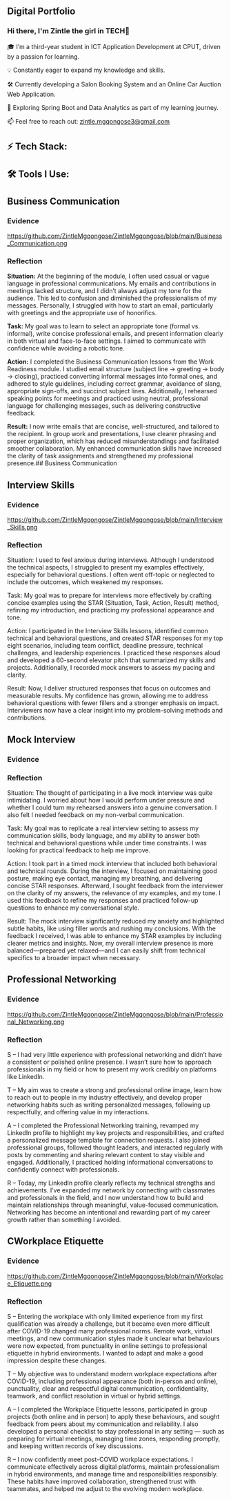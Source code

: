 ## Digital Portfolio
### Hi there, I'm Zintle the girl in TECH👋

🎓 I’m a third-year student in ICT Application Development at CPUT, driven by a passion for learning.

💡 Constantly eager to expand my knowledge and skills.

🛠️ Currently developing a Salon Booking System and an Online Car Auction Web Application.

🌱 Exploring Spring Boot and Data Analytics as part of my learning journey.

📫 Feel free to reach out: zintle.mgqongose3@gmail.com
## 

## ⚡ Tech Stack:



## 🛠️ Tools I Use:




## Business Communication
### Evidence

https://github.com/ZintleMgqongose/ZintleMgqongose/blob/main/Business_Communication.png


### Reflection
**Situation:** At the beginning of the module, I often used casual or vague language in professional communications. My emails and contributions in meetings lacked structure, and I didn’t always adjust my tone for the audience. This led to confusion and diminished the professionalism of my messages. Personally, I struggled with how to start an email, particularly with greetings and the appropriate use of honorifics.

**Task:** My goal was to learn to select an appropriate tone (formal vs. informal), write concise professional emails, and present information clearly in both virtual and face-to-face settings. I aimed to communicate with confidence while avoiding a robotic tone.

**Action:** I completed the Business Communication lessons from the Work Readiness module. I studied email structure (subject line → greeting → body → closing), practiced converting informal messages into formal ones, and adhered to style guidelines, including correct grammar, avoidance of slang, appropriate sign-offs, and succinct subject lines. Additionally, I rehearsed speaking points for meetings and practiced using neutral, professional language for challenging messages, such as delivering constructive feedback.

**Result:** I now write emails that are concise, well-structured, and tailored to the recipient. In group work and presentations, I use clearer phrasing and proper organization, which has reduced misunderstandings and facilitated smoother collaboration. My enhanced communication skills have increased the clarity of task assignments and strengthened my professional presence.## Business Communication

## Interview Skills
### Evidence
https://github.com/ZintleMgqongose/ZintleMgqongose/blob/main/Interview_Skills.png

### Reflection
Situation: I used to feel anxious during interviews. Although I understood the technical aspects, I struggled to present my examples effectively, especially for behavioral questions. I often went off-topic or neglected to include the outcomes, which weakened my responses.

Task: My goal was to prepare for interviews more effectively by crafting concise examples using the STAR (Situation, Task, Action, Result) method, refining my introduction, and practicing my professional appearance and tone.

Action: I participated in the Interview Skills lessons, identified common technical and behavioral questions, and created STAR responses for my top eight scenarios, including team conflict, deadline pressure, technical challenges, and leadership experiences. I practiced these responses aloud and developed a 60-second elevator pitch that summarized my skills and projects. Additionally, I recorded mock answers to assess my pacing and clarity.

Result: Now, I deliver structured responses that focus on outcomes and measurable results. My confidence has grown, allowing me to address behavioral questions with fewer fillers and a stronger emphasis on impact. Interviewers now have a clear insight into my problem-solving methods and contributions.



## Mock Interview
### Evidence



### Reflection
Situation: The thought of participating in a live mock interview was quite intimidating. I worried about how I would perform under pressure and whether I could turn my rehearsed answers into a genuine conversation. I also felt I needed feedback on my non-verbal communication.

Task: My goal was to replicate a real interview setting to assess my communication skills, body language, and my ability to answer both technical and behavioral questions while under time constraints. I was looking for practical feedback to help me improve.

Action: I took part in a timed mock interview that included both behavioral and technical rounds. During the interview, I focused on maintaining good posture, making eye contact, managing my breathing, and delivering concise STAR responses. Afterward, I sought feedback from the interviewer on the clarity of my answers, the relevance of my examples, and my tone. I used this feedback to refine my responses and practiced follow-up questions to enhance my conversational style.

Result: The mock interview significantly reduced my anxiety and highlighted subtle habits, like using filler words and rushing my conclusions. With the feedback I received, I was able to enhance my STAR examples by including clearer metrics and insights. Now, my overall interview presence is more balanced—prepared yet relaxed—and I can easily shift from technical specifics to a broader impact when necessary.



## Professional Networking
### Evidence

https://github.com/ZintleMgqongose/ZintleMgqongose/blob/main/Professional_Networking.png

### Reflection

S – I had very little experience with professional networking and didn’t have a consistent or polished online presence. I wasn’t sure how to approach professionals in my field or how to present my work credibly on platforms like LinkedIn.

T – My aim was to create a strong and professional online image, learn how to reach out to people in my industry effectively, and develop proper networking habits such as writing personalized messages, following up respectfully, and offering value in my interactions.

A – I completed the Professional Networking training, revamped my LinkedIn profile to highlight my key projects and responsibilities, and crafted a personalized message template for connection requests. I also joined professional groups, followed thought leaders, and interacted regularly with posts by commenting and sharing relevant content to stay visible and engaged. Additionally, I practiced holding informational conversations to confidently connect with professionals.

R – Today, my LinkedIn profile clearly reflects my technical strengths and achievements. I’ve expanded my network by connecting with classmates and professionals in the field, and I now understand how to build and maintain relationships through meaningful, value-focused communication. Networking has become an intentional and rewarding part of my career growth rather than something I avoided.



## CWorkplace Etiquette
### Evidence

https://github.com/ZintleMgqongose/ZintleMgqongose/blob/main/Workplace_Etiquette.png

### Reflection

S – Entering the workplace with only limited experience from my first qualification was already a challenge, but it became even more difficult after COVID-19 changed many professional norms. Remote work, virtual meetings, and new communication styles made it unclear what behaviours were now expected, from punctuality in online settings to professional etiquette in hybrid environments. I wanted to adapt and make a good impression despite these changes.

T – My objective was to understand modern workplace expectations after COVID-19, including professional appearance (both in-person and online), punctuality, clear and respectful digital communication, confidentiality, teamwork, and conflict resolution in virtual or hybrid settings.

A – I completed the Workplace Etiquette lessons, participated in group projects (both online and in person) to apply these behaviours, and sought feedback from peers about my communication and reliability. I also developed a personal checklist to stay professional in any setting — such as preparing for virtual meetings, managing time zones, responding promptly, and keeping written records of key discussions.

R – I now confidently meet post-COVID workplace expectations. I communicate effectively across digital platforms, maintain professionalism in hybrid environments, and manage time and responsibilities responsibly. These habits have improved collaboration, strengthened trust with teammates, and helped me adjust to the evolving modern workplace.











